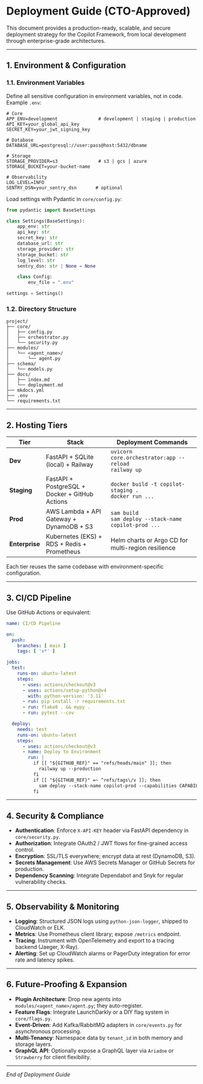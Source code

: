 # Deployment Guide (CTO-Approved)

This document provides a production-ready, scalable, and secure deployment strategy for the Copilot Framework, from local development through enterprise-grade architectures.

---

## 1. Environment & Configuration

### 1.1. Environment Variables
Define all sensitive configuration in environment variables, not in code. Example `.env`:

```dotenv
# Core
APP_ENV=development               # development | staging | production
API_KEY=your_global_api_key
SECRET_KEY=your_jwt_signing_key

# Database
DATABASE_URL=postgresql://user:pass@host:5432/dbname

# Storage
STORAGE_PROVIDER=s3               # s3 | gcs | azure
STORAGE_BUCKET=your-bucket-name

# Observability
LOG_LEVEL=INFO
SENTRY_DSN=your_sentry_dsn       # optional
```

Load settings with Pydantic in `core/config.py`:

```python
from pydantic import BaseSettings

class Settings(BaseSettings):
    app_env: str
    api_key: str
    secret_key: str
    database_url: str
    storage_provider: str
    storage_bucket: str
    log_level: str
    sentry_dsn: str | None = None

    class Config:
        env_file = ".env"

settings = Settings()
```

### 1.2. Directory Structure
```
project/
├── core/
│   ├── config.py
│   ├── orchestrator.py
│   └── security.py
├── modules/
│   └── <agent_name>/
│       └── agent.py
├── schema/
│   └── models.py
├── docs/
│   ├── index.md
│   └── deployment.md
├── mkdocs.yml
├── .env
└── requirements.txt
```

---

## 2. Hosting Tiers

| Tier         | Stack                                         | Deployment Commands                                           |
| ------------ | --------------------------------------------- | ------------------------------------------------------------- |
| **Dev**      | FastAPI + SQLite (local) + Railway            | `uvicorn core.orchestrator:app --reload`<br>`railway up`      |
| **Staging**  | FastAPI + PostgreSQL + Docker + GitHub Actions| `docker build -t copilot-staging .`<br>`docker run ...`       |
| **Prod**     | AWS Lambda + API Gateway + DynamoDB + S3      | `sam build`<br>`sam deploy --stack-name copilot-prod ...`     |
| **Enterprise**| Kubernetes (EKS) + RDS + Redis + Prometheus | Helm charts or Argo CD for multi-region resilience            |

Each tier reuses the same codebase with environment-specific configuration.

---

## 3. CI/CD Pipeline

Use GitHub Actions or equivalent:

```yaml
name: CI/CD Pipeline

on:
  push:
    branches: [ main ]
    tags: [ 'v*' ]

jobs:
  test:
    runs-on: ubuntu-latest
    steps:
      - uses: actions/checkout@v3
      - uses: actions/setup-python@v4
        with: python-version: '3.11'
      - run: pip install -r requirements.txt
      - run: flake8 . && mypy .
      - run: pytest --cov

  deploy:
    needs: test
    runs-on: ubuntu-latest
    steps:
      - uses: actions/checkout@v3
      - name: Deploy to Environment
        run: |
          if [[ "${GITHUB_REF}" == "refs/heads/main" ]]; then
            railway up --production
          fi
          if [[ "${GITHUB_REF}" =~ ^refs/tags\/v ]]; then
            sam deploy --stack-name copilot-prod --capabilities CAPABILITY_IAM
          fi
```

---

## 4. Security & Compliance

- **Authentication**: Enforce `X-API-KEY` header via FastAPI dependency in `core/security.py`.  
- **Authorization**: Integrate OAuth2 / JWT flows for fine-grained access control.  
- **Encryption**: SSL/TLS everywhere; encrypt data at rest (DynamoDB, S3).  
- **Secrets Management**: Use AWS Secrets Manager or GitHub Secrets for production.  
- **Dependency Scanning**: Integrate Dependabot and Snyk for regular vulnerability checks.

---

## 5. Observability & Monitoring

- **Logging**: Structured JSON logs using `python-json-logger`, shipped to CloudWatch or ELK.  
- **Metrics**: Use Prometheus client library; expose `/metrics` endpoint.  
- **Tracing**: Instrument with OpenTelemetry and export to a tracing backend (Jaeger, X-Ray).  
- **Alerting**: Set up CloudWatch alarms or PagerDuty integration for error rate and latency spikes.

---

## 6. Future-Proofing & Expansion

- **Plugin Architecture**: Drop new agents into `modules/<agent_name>/agent.py`; they auto-register.  
- **Feature Flags**: Integrate LaunchDarkly or a DIY flag system in `core/flags.py`.  
- **Event-Driven**: Add Kafka/RabbitMQ adapters in `core/events.py` for asynchronous processing.  
- **Multi-Tenancy**: Namespace data by `tenant_id` in both memory and storage layers.  
- **GraphQL API**: Optionally expose a GraphQL layer via `Ariadne` or `Strawberry` for client flexibility.

---

*End of Deployment Guide*